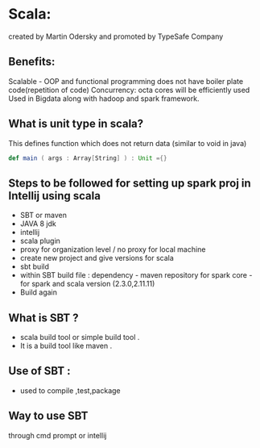 # Scala:
created by Martin Odersky and promoted by TypeSafe Company

## Benefits:
Scalable - OOP and functional programming
does not have boiler plate code(repetition of code)
Concurrency: octa cores will be efficiently used
Used in Bigdata along with hadoop and spark framework.

## What is unit type in scala?
This defines function which does not return data (similar to void in java)

```scala
def main ( args : Array[String] ) : Unit ={}  
```

## Steps to be followed for setting up spark proj in Intellij using scala
- SBT or maven
- JAVA 8 jdk
- intellij
- scala plugin
- proxy for organization level / no proxy for local machine
- create new project and give versions for scala
- sbt build
- within SBT build file : dependency - maven repository for spark core - for spark and scala version (2.3.0,2.11.11)
- Build again

## What is SBT ? 
* scala build tool or simple build tool . 
* It is a build tool like maven .

## Use of SBT : 
* used to compile ,test,package

## Way to use SBT 
 through cmd prompt or intellij
 
